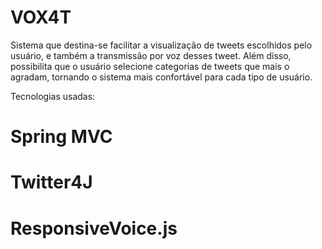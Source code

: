 # VOX4T

Sistema que destina-se facilitar a visualização de tweets escolhidos pelo usuário, e também a transmissão por voz desses tweet.
Além disso, possibilita que o usuário selecione categorias de tweets que mais o agradam, tornando o sistema mais confortável para cada tipo de usuário.

Tecnologias usadas: 

# Spring MVC
# Twitter4J
# ResponsiveVoice.js
